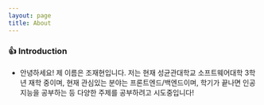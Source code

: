 ```yaml
---
layout: page
title: About
---
```


### 👍 Introduction
 - 안녕하세요! 제 이름은 조재현입니다. 저는 현재 성균관대학교 소프트웨어대학 3학년 재학 중이며, 현재 관심있는 분야는 프론트엔드/백엔드이며, 학기가 끝나면 인공지능을 공부하는 등 다양한 주제를 공부하려고 시도중입니다!

